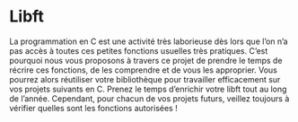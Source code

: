 # Libft
La programmation en C est une activité très laborieuse dès lors que l’on n’a pas accès
à toutes ces petites fonctions usuelles très pratiques. C’est pourquoi nous vous proposons
à travers ce projet de prendre le temps de récrire ces fonctions, de les comprendre et
de vous les approprier. Vous pourrez alors réutiliser votre bibliothèque pour travailler
efficacement sur vos projets suivants en C.
Prenez le temps d’enrichir votre libft tout au long de l’année. Cependant, pour
chacun de vos projets futurs, veillez toujours à vérifier quelles sont les fonctions autorisées !
